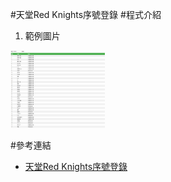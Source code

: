 #天堂Red Knights序號登錄
#程式介紹

1. 範例圖片<br/>
<img src="https://github.com/tabhuang/Red-Knights-Coupon/blob/master/RD_1.jpg" alt="GitHub" title="GitHub,Social Coding" width="30%" height="30%" />
<br/>

#參考連結
- [天堂Red Knights序號登錄][1]

[1]: http://asia.nc.com/shop/rk/tw/coupon

